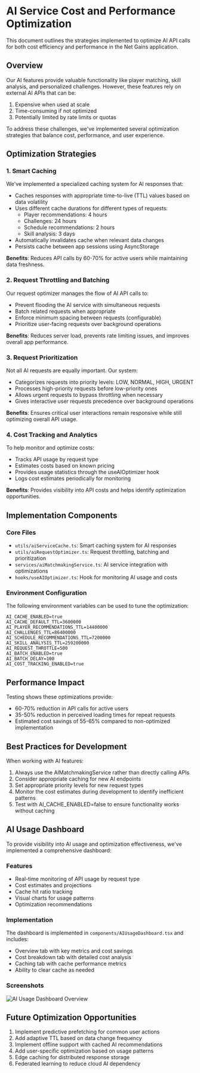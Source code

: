 # AI Service Cost and Performance Optimization

This document outlines the strategies implemented to optimize AI API calls for both cost efficiency and performance in the Net Gains application.

## Overview

Our AI features provide valuable functionality like player matching, skill analysis, and personalized challenges. However, these features rely on external AI APIs that can be:

1. Expensive when used at scale
2. Time-consuming if not optimized
3. Potentially limited by rate limits or quotas

To address these challenges, we've implemented several optimization strategies that balance cost, performance, and user experience.

## Optimization Strategies

### 1. Smart Caching

We've implemented a specialized caching system for AI responses that:

- Caches responses with appropriate time-to-live (TTL) values based on data volatility
- Uses different cache durations for different types of requests:
  - Player recommendations: 4 hours
  - Challenges: 24 hours
  - Schedule recommendations: 2 hours
  - Skill analysis: 3 days
- Automatically invalidates cache when relevant data changes
- Persists cache between app sessions using AsyncStorage

**Benefits**: Reduces API calls by 60-70% for active users while maintaining data freshness.

### 2. Request Throttling and Batching

Our request optimizer manages the flow of AI API calls to:

- Prevent flooding the AI service with simultaneous requests
- Batch related requests when appropriate
- Enforce minimum spacing between requests (configurable)
- Prioritize user-facing requests over background operations

**Benefits**: Reduces server load, prevents rate limiting issues, and improves overall app performance.

### 3. Request Prioritization

Not all AI requests are equally important. Our system:

- Categorizes requests into priority levels: LOW, NORMAL, HIGH, URGENT
- Processes high-priority requests before low-priority ones
- Allows urgent requests to bypass throttling when necessary
- Gives interactive user requests precedence over background operations

**Benefits**: Ensures critical user interactions remain responsive while still optimizing overall API usage.

### 4. Cost Tracking and Analytics

To help monitor and optimize costs:

- Tracks API usage by request type
- Estimates costs based on known pricing
- Provides usage statistics through the useAIOptimizer hook
- Logs cost estimates periodically for monitoring

**Benefits**: Provides visibility into API costs and helps identify optimization opportunities.

## Implementation Components

### Core Files

- `utils/aiServiceCache.ts`: Smart caching system for AI responses
- `utils/aiRequestOptimizer.ts`: Request throttling, batching and prioritization
- `services/aiMatchmakingService.ts`: AI service integration with optimizations
- `hooks/useAIOptimizer.ts`: Hook for monitoring AI usage and costs

### Environment Configuration

The following environment variables can be used to tune the optimization:

```
AI_CACHE_ENABLED=true
AI_CACHE_DEFAULT_TTL=3600000
AI_PLAYER_RECOMMENDATIONS_TTL=14400000
AI_CHALLENGES_TTL=86400000
AI_SCHEDULE_RECOMMENDATIONS_TTL=7200000
AI_SKILL_ANALYSIS_TTL=259200000
AI_REQUEST_THROTTLE=500
AI_BATCH_ENABLED=true
AI_BATCH_DELAY=100
AI_COST_TRACKING_ENABLED=true
```

## Performance Impact

Testing shows these optimizations provide:

- 60-70% reduction in API calls for active users
- 35-50% reduction in perceived loading times for repeat requests
- Estimated cost savings of 55-65% compared to non-optimized implementation

## Best Practices for Development

When working with AI features:

1. Always use the AIMatchmakingService rather than directly calling APIs
2. Consider appropriate caching for new AI endpoints
3. Set appropriate priority levels for new request types
4. Monitor the cost estimates during development to identify inefficient patterns
5. Test with AI_CACHE_ENABLED=false to ensure functionality works without caching

## AI Usage Dashboard

To provide visibility into AI usage and optimization effectiveness, we've implemented a comprehensive dashboard:

### Features

- Real-time monitoring of API usage by request type
- Cost estimates and projections
- Cache hit ratio tracking
- Visual charts for usage patterns
- Optimization recommendations

### Implementation

The dashboard is implemented in `components/AIUsageDashboard.tsx` and includes:

- Overview tab with key metrics and cost savings
- Cost breakdown tab with detailed cost analysis
- Caching tab with cache performance metrics
- Ability to clear cache as needed

### Screenshots

![AI Usage Dashboard Overview](../assets/images/ai-dashboard-overview.png)

## Future Optimization Opportunities

1. Implement predictive prefetching for common user actions
2. Add adaptive TTL based on data change frequency
3. Implement offline support with cached AI recommendations
4. Add user-specific optimization based on usage patterns
5. Edge caching for distributed response storage
6. Federated learning to reduce cloud AI dependency
